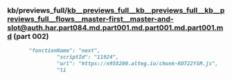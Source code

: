 ### kb/previews_full/kb__previews_full__kb__previews_full__kb__previews_full__flows__master-first__master-and-slot@auth.har.part084.md.part001.md.part001.md.part001.md (part 002)

```md
       "functionName": "next",
                "scriptId": "11924",
                "url": "https://n958200.alteg.io/chunk-KO722YSM.js",
                "li
```

```
